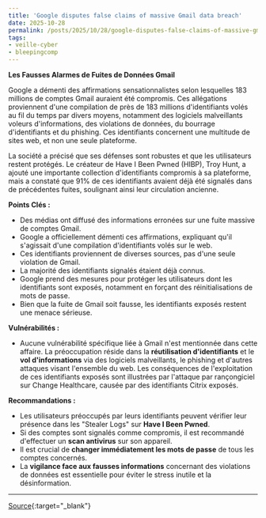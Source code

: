 ```yaml
---
title: 'Google disputes false claims of massive Gmail data breach'
date: 2025-10-28
permalink: /posts/2025/10/28/google-disputes-false-claims-of-massive-gmail-data-breach/
tags:
- veille-cyber
- bleepingcomp
---
```

**Les Fausses Alarmes de Fuites de Données Gmail**

Google a démenti des affirmations sensationnalistes selon lesquelles 183 millions de comptes Gmail auraient été compromis. Ces allégations proviennent d'une compilation de près de 183 millions d'identifiants volés au fil du temps par divers moyens, notamment des logiciels malveillants voleurs d'informations, des violations de données, du bourrage d'identifiants et du phishing. Ces identifiants concernent une multitude de sites web, et non une seule plateforme.

La société a précisé que ses défenses sont robustes et que les utilisateurs restent protégés. Le créateur de Have I Been Pwned (HIBP), Troy Hunt, a ajouté une importante collection d'identifiants compromis à sa plateforme, mais a constaté que 91% de ces identifiants avaient déjà été signalés dans de précédentes fuites, soulignant ainsi leur circulation ancienne.

**Points Clés :**

*   Des médias ont diffusé des informations erronées sur une fuite massive de comptes Gmail.
*   Google a officiellement démenti ces affirmations, expliquant qu'il s'agissait d'une compilation d'identifiants volés sur le web.
*   Ces identifiants proviennent de diverses sources, pas d'une seule violation de Gmail.
*   La majorité des identifiants signalés étaient déjà connus.
*   Google prend des mesures pour protéger les utilisateurs dont les identifiants sont exposés, notamment en forçant des réinitialisations de mots de passe.
*   Bien que la fuite de Gmail soit fausse, les identifiants exposés restent une menace sérieuse.

**Vulnérabilités :**

*   Aucune vulnérabilité spécifique liée à Gmail n'est mentionnée dans cette affaire. La préoccupation réside dans la **réutilisation d'identifiants** et le **vol d'informations** via des logiciels malveillants, le phishing et d'autres attaques visant l'ensemble du web. Les conséquences de l'exploitation de ces identifiants exposés sont illustrées par l'attaque par rançongiciel sur Change Healthcare, causée par des identifiants Citrix exposés.

**Recommandations :**

*   Les utilisateurs préoccupés par leurs identifiants peuvent vérifier leur présence dans les "Stealer Logs" sur **Have I Been Pwned**.
*   Si des comptes sont signalés comme compromis, il est recommandé d'effectuer un **scan antivirus** sur son appareil.
*   Il est crucial de **changer immédiatement les mots de passe** de tous les comptes concernés.
*   La **vigilance face aux fausses informations** concernant des violations de données est essentielle pour éviter le stress inutile et la désinformation.

---
[Source](https://www.bleepingcomputer.com/news/security/google-disputes-false-claims-of-massive-gmail-data-breach/){:target="_blank"}
